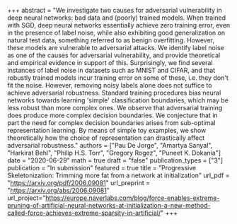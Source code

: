 +++
abstract = "We investigate two causes for adversarial vulnerability in deep neural networks: bad data and (poorly) trained models. When trained with SGD, deep neural networks essentially achieve zero training error, even in the presence of label noise, while also exhibiting good generalization on natural test data, something referred to as benign overfitting. However, these models are vulnerable to adversarial attacks. We identify label noise as one of the causes for adversarial vulnerability, and provide theoretical and empirical evidence in support of this. Surprisingly, we find several instances of label noise in datasets such as MNIST and CIFAR, and that robustly trained models incur training error on some of these, i.e. they don't fit the noise. However, removing noisy labels alone does not suffice to achieve adversarial robustness. Standard training procedures bias neural networks towards learning 'simple' classification boundaries, which may be less robust than more complex ones. We observe that adversarial training does produce more complex decision boundaries. We conjecture that in part the need for complex decision boundaries arises from sub-optimal representation learning. By means of simple toy examples, we show theoretically how the choice of representation can drastically affect adversarial robustness." 
authors = ["Pau De Jorge", "Amartya Sanyal", "Harkirat Behl",  "Philip H.S. Torr", "Gregory Rogez", "Puneet K. Dokania"]
date = "2020-06-29"
math = true
draft = "false"
publication_types = ["3"]
publication = "In submission"
featured = true
title = "Progressive Skeletonization: Trimming more fat from a network at initialization"
url_pdf = "https://arxiv.org/pdf/2006.09081"
url_preprint = "https://arxiv.org/abs/2006.09081"
url_project="https://europe.naverlabs.com/blog/force-enables-extreme-pruning-of-artificial-neural-networks-at-initialization-a-new-method-called-force-achieves-extreme-sparsity-in-artificial/"
+++